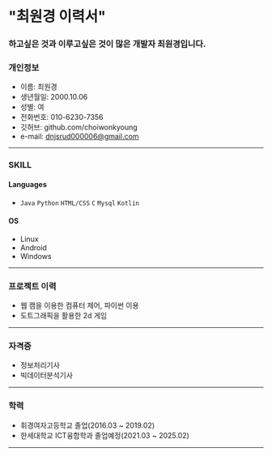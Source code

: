 # "최원경 이력서"


### 하고싶은 것과 이루고싶은 것이 많은 개발자 최원경입니다.

### 개인정보
- 이름: 최원경  
- 생년월일: 2000.10.06   
- 성별: 여  
- 전화번호: 010-6230-7356  
- 깃허브: github.com/choiwonkyoung  
- e-mail: dnjsrud000006@gmail.com  
---

### SKILL
#### Languages
-  `Java` `Python` `HTML/CSS` `C` `Mysql` `Kotlin`

#### OS
- Linux
- Android
- Windows
---

### 프로젝트 이력
- 웹 캠을 이용한 컴퓨터 제어, 파이썬 이용
- 도트그래픽을 활용한 2d 게임
---

### 자격증
- 정보처리기사
- 빅데이터분석기사
---

### 학력
- 휘경여자고등학교 졸업(2016.03 ~ 2019.02)
- 한세대학교 ICT융합학과 졸업예정(2021.03 ~ 2025.02)
---

